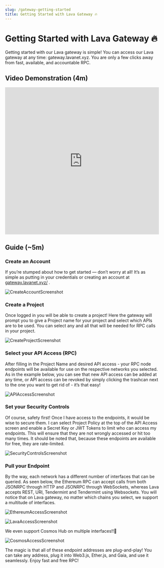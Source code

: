 ```yaml
---
slug: /gateway-getting-started
title: Getting Started with Lava Gateway 🔥
---
```

# Getting Started with Lava Gateway 🔥

Getting started with our Lava gateway is simple! You can access our Lava gateway at any time: gateway.lavanet.xyz. You are only a few clicks away from fast, available, and accountable RPC.

## Video Demonstration (4m)

<iframe width="100%" height="480" src="https://www.loom.com/embed/9b6c809b473a4e8cac9cc390665df4bd" frameborder="0" allow="accelerometer; autoplay; encrypted-media; gyroscope; picture-in-picture" allowfullscreen></iframe>


## Guide (~5m)

### Create an Account

If you’re stumped about how to get started — don’t worry at all! It’s as simple as putting in your credentials or creating an account at [gateway.lavanet.xyz/](https://gateway.lavanet.xyz/) . 

![CreateAccountScreenshot](/img/tutorial/gateway/Screenshot_from_2023-02-21_14-12-58.png)

### Create a Project

Once logged in you will be able to create a project! Here the gateway will prompt you to give a Project name for your project and select which APIs are to be used. You can select any and all that will be needed for RPC calls in your project.

![CreateProjectScreenshot](/img/tutorial/gateway/Screenshot_from_2023-01-25_15-45-34.png)


### Select your API Access (RPC)

After filling in the Project Name and desired API access - your RPC node endpoints will be available for use on the respective networks you selected. As in the example below, you can see that new API access can be added at any time, or API access can be revoked by simply clicking the trashcan next to the one you want to get rid of - it’s that easy!

![APIAccessScreenshot](/img/tutorial/gateway/Screenshot_from_2023-01-25_15-46-18.png)

### Set your Security Controls

Of course, safety first! Once I have access to the endpoints, it would be wise to secure them. I can select Project Policy at the top of the API Access screen and enable a Secret Key or JWT Tokens to limit who can access my endpoints. This will ensure that they are not wrongly accessed or hit too many times. It should be noted that, because these endpoints are available for free, they are rate-limited.

![SecurityControlsScreenshot](/img/tutorial/gateway/Screenshot_from_2023-01-25_15-47-10.png)

### Pull your Endpoint

By the way, each network has a different number of interfaces that can be queried. As seen below, the Ethereum RPC can accept calls from both JSONRPC through HTTP and JSONRPC through WebSockets, whereas Lava accepts REST, URI, Tendermint and Tendermint using Websockets. You will notice that on Lava gateway, no matter which chains you select, we support a multitude of interfaces.

![EthereumAccessScreenshot](/img/tutorial/gateway/Screenshot_from_2023-01-25_15-47-55.png)

![LavaAccessScreenshot](/img/tutorial/gateway/Screenshot_from_2023-01-25_15-48-47.png)

We even support Cosmos Hub on multiple interfaces!!🚀

![CosmosAccessScreenshot](/img/tutorial/gateway/Screenshot_from_2023-02-09_16-57-16.png)

The magic is that all of these endpoint addresses are plug-and-play! You can take any address, plug it into Web3.js, Ether.js, and Gaia, and use it seamlessly. Enjoy fast and free RPC!